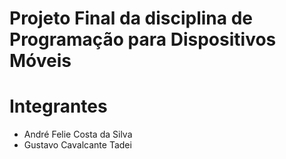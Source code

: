 # Projeto Final da disciplina de Programação para Dispositivos Móveis

# Integrantes
* André Felie Costa da Silva
* Gustavo Cavalcante Tadei

